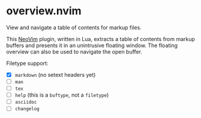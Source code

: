 # overview.nvim

View and navigate a table of contents for markup files.

This [NeoVim](https://neovim.io) plugin, written in Lua, extracts a table of
contents from markup buffers and presents it in an unintrusive floating window.
The floating overview can also be used to navigate the open buffer.

Filetype support:
- [x] `markdown` (no setext headers yet)
- [ ] `man`
- [ ] `tex`
- [ ] `help` (this is a `buftype`, not a `filetype`)
- [ ] `asciidoc`
- [ ] `changelog`

